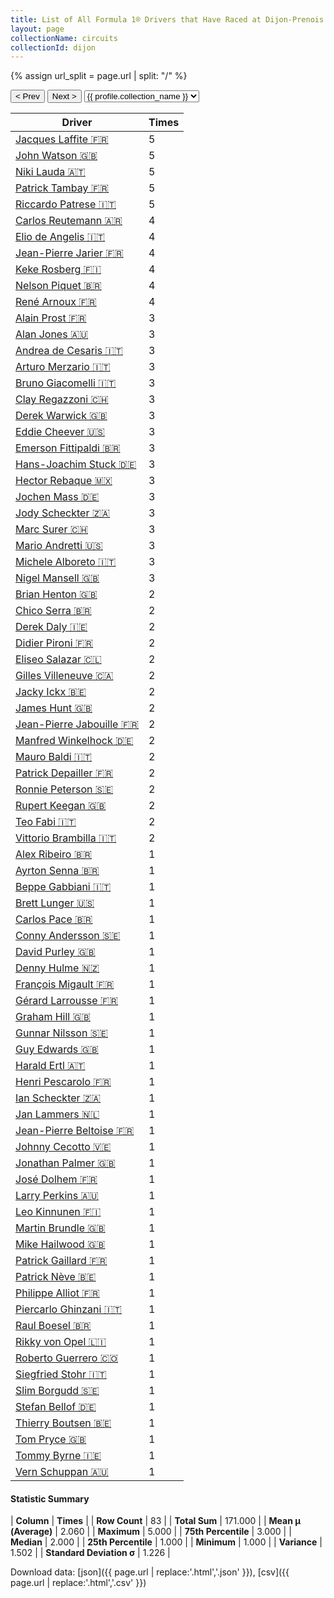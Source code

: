 ```yaml
---
title: List of All Formula 1® Drivers that Have Raced at Dijon-Prenois
layout: page
collectionName: circuits
collectionId: dijon
---
```


{% assign url_split = page.url | split: "/" %}
<div id="collection-navigation">
<button onclick="selector.options[selector.selectedIndex-1].value && (window.location = selector.options[selector.selectedIndex-1].value);">&lt; Prev</button>
<button onclick="selector.options[selector.selectedIndex+1].value && (window.location = selector.options[selector.selectedIndex+1].value);">Next &gt;</button>
<select id="selector" onchange="this.options[this.selectedIndex].value && (window.location = this.options[this.selectedIndex].value);">
  {% for collectionId in site.data[page.collectionName].refs %}
    {% if collectionId == page.collectionId %}
      {% assign selected = "selected" %}
    {% else %}
      {% assign selected = "" %}
    {% endif %}
    {% assign profile = site.data[page.collectionName][collectionId].profile %}
    <option value="/f1/{{ page.collectionName }}/{{ collectionId }}/{{ url_split[4] }}" {{ selected }}>{{ profile.collection_name }}</option>
  {% endfor %}
</select>
</div>

| Driver | Times |
|--|--|
| [Jacques Laffite 🇫🇷](/f1/drivers/laffite) | 5 |
| [John Watson 🇬🇧](/f1/drivers/watson) | 5 |
| [Niki Lauda 🇦🇹](/f1/drivers/lauda) | 5 |
| [Patrick Tambay 🇫🇷](/f1/drivers/tambay) | 5 |
| [Riccardo Patrese 🇮🇹](/f1/drivers/patrese) | 5 |
| [Carlos Reutemann 🇦🇷](/f1/drivers/reutemann) | 4 |
| [Elio de Angelis 🇮🇹](/f1/drivers/angelis) | 4 |
| [Jean-Pierre Jarier 🇫🇷](/f1/drivers/jarier) | 4 |
| [Keke Rosberg 🇫🇮](/f1/drivers/keke_rosberg) | 4 |
| [Nelson Piquet 🇧🇷](/f1/drivers/piquet) | 4 |
| [René Arnoux 🇫🇷](/f1/drivers/arnoux) | 4 |
| [Alain Prost 🇫🇷](/f1/drivers/prost) | 3 |
| [Alan Jones 🇦🇺](/f1/drivers/jones) | 3 |
| [Andrea de Cesaris 🇮🇹](/f1/drivers/cesaris) | 3 |
| [Arturo Merzario 🇮🇹](/f1/drivers/merzario) | 3 |
| [Bruno Giacomelli 🇮🇹](/f1/drivers/giacomelli) | 3 |
| [Clay Regazzoni 🇨🇭](/f1/drivers/regazzoni) | 3 |
| [Derek Warwick 🇬🇧](/f1/drivers/warwick) | 3 |
| [Eddie Cheever 🇺🇸](/f1/drivers/cheever) | 3 |
| [Emerson Fittipaldi 🇧🇷](/f1/drivers/emerson_fittipaldi) | 3 |
| [Hans-Joachim Stuck 🇩🇪](/f1/drivers/stuck) | 3 |
| [Hector Rebaque 🇲🇽](/f1/drivers/rebaque) | 3 |
| [Jochen Mass 🇩🇪](/f1/drivers/mass) | 3 |
| [Jody Scheckter 🇿🇦](/f1/drivers/scheckter) | 3 |
| [Marc Surer 🇨🇭](/f1/drivers/surer) | 3 |
| [Mario Andretti 🇺🇸](/f1/drivers/mario_andretti) | 3 |
| [Michele Alboreto 🇮🇹](/f1/drivers/alboreto) | 3 |
| [Nigel Mansell 🇬🇧](/f1/drivers/mansell) | 3 |
| [Brian Henton 🇬🇧](/f1/drivers/henton) | 2 |
| [Chico Serra 🇧🇷](/f1/drivers/serra) | 2 |
| [Derek Daly 🇮🇪](/f1/drivers/daly) | 2 |
| [Didier Pironi 🇫🇷](/f1/drivers/pironi) | 2 |
| [Eliseo Salazar 🇨🇱](/f1/drivers/salazar) | 2 |
| [Gilles Villeneuve 🇨🇦](/f1/drivers/gilles_villeneuve) | 2 |
| [Jacky Ickx 🇧🇪](/f1/drivers/ickx) | 2 |
| [James Hunt 🇬🇧](/f1/drivers/hunt) | 2 |
| [Jean-Pierre Jabouille 🇫🇷](/f1/drivers/jabouille) | 2 |
| [Manfred Winkelhock 🇩🇪](/f1/drivers/manfred_winkelhock) | 2 |
| [Mauro Baldi 🇮🇹](/f1/drivers/baldi) | 2 |
| [Patrick Depailler 🇫🇷](/f1/drivers/depailler) | 2 |
| [Ronnie Peterson 🇸🇪](/f1/drivers/peterson) | 2 |
| [Rupert Keegan 🇬🇧](/f1/drivers/keegan) | 2 |
| [Teo Fabi 🇮🇹](/f1/drivers/fabi) | 2 |
| [Vittorio Brambilla 🇮🇹](/f1/drivers/brambilla) | 2 |
| [Alex Ribeiro 🇧🇷](/f1/drivers/ribeiro) | 1 |
| [Ayrton Senna 🇧🇷](/f1/drivers/senna) | 1 |
| [Beppe Gabbiani 🇮🇹](/f1/drivers/gabbiani) | 1 |
| [Brett Lunger 🇺🇸](/f1/drivers/lunger) | 1 |
| [Carlos Pace 🇧🇷](/f1/drivers/pace) | 1 |
| [Conny Andersson 🇸🇪](/f1/drivers/andersson) | 1 |
| [David Purley 🇬🇧](/f1/drivers/purley) | 1 |
| [Denny Hulme 🇳🇿](/f1/drivers/hulme) | 1 |
| [François Migault 🇫🇷](/f1/drivers/migault) | 1 |
| [Gérard Larrousse 🇫🇷](/f1/drivers/larrousse) | 1 |
| [Graham Hill 🇬🇧](/f1/drivers/hill) | 1 |
| [Gunnar Nilsson 🇸🇪](/f1/drivers/nilsson) | 1 |
| [Guy Edwards 🇬🇧](/f1/drivers/edwards) | 1 |
| [Harald Ertl 🇦🇹](/f1/drivers/ertl) | 1 |
| [Henri Pescarolo 🇫🇷](/f1/drivers/pescarolo) | 1 |
| [Ian Scheckter 🇿🇦](/f1/drivers/ian_scheckter) | 1 |
| [Jan Lammers 🇳🇱](/f1/drivers/lammers) | 1 |
| [Jean-Pierre Beltoise 🇫🇷](/f1/drivers/beltoise) | 1 |
| [Johnny Cecotto 🇻🇪](/f1/drivers/cecotto) | 1 |
| [Jonathan Palmer 🇬🇧](/f1/drivers/palmer) | 1 |
| [José Dolhem 🇫🇷](/f1/drivers/dolhem) | 1 |
| [Larry Perkins 🇦🇺](/f1/drivers/perkins) | 1 |
| [Leo Kinnunen 🇫🇮](/f1/drivers/kinnunen) | 1 |
| [Martin Brundle 🇬🇧](/f1/drivers/brundle) | 1 |
| [Mike Hailwood 🇬🇧](/f1/drivers/hailwood) | 1 |
| [Patrick Gaillard 🇫🇷](/f1/drivers/gaillard) | 1 |
| [Patrick Nève 🇧🇪](/f1/drivers/neve) | 1 |
| [Philippe Alliot 🇫🇷](/f1/drivers/alliot) | 1 |
| [Piercarlo Ghinzani 🇮🇹](/f1/drivers/ghinzani) | 1 |
| [Raul Boesel 🇧🇷](/f1/drivers/boesel) | 1 |
| [Rikky von Opel 🇱🇮](/f1/drivers/opel) | 1 |
| [Roberto Guerrero 🇨🇴](/f1/drivers/guerrero) | 1 |
| [Siegfried Stohr 🇮🇹](/f1/drivers/stohr) | 1 |
| [Slim Borgudd 🇸🇪](/f1/drivers/borgudd) | 1 |
| [Stefan Bellof 🇩🇪](/f1/drivers/bellof) | 1 |
| [Thierry Boutsen 🇧🇪](/f1/drivers/boutsen) | 1 |
| [Tom Pryce 🇬🇧](/f1/drivers/pryce) | 1 |
| [Tommy Byrne 🇮🇪](/f1/drivers/byrne) | 1 |
| [Vern Schuppan 🇦🇺](/f1/drivers/schuppan) | 1 |

#### Statistic Summary

| **Column** | **Times** |
| **Row Count** | 83 |
| **Total Sum** | 171.000 |
| **Mean μ (Average)** | 2.060 |
| **Maximum** | 5.000 |
| **75th Percentile** | 3.000 |
| **Median** | 2.000 |
| **25th Percentile** | 1.000 |
| **Minimum** | 1.000 |
| **Variance** | 1.502 |
| **Standard Deviation σ** | 1.226 |

Download data: [json]({{ page.url | replace:'.html','.json' }}), [csv]({{ page.url | replace:'.html','.csv' }})
